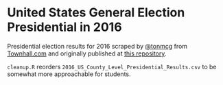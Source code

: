 # United States General Election Presidential in 2016

Presidential election results for 2016 scraped by [@tonmcg](https://github.com/tonmcg) from [Townhall.com](http://townhall.com/election/2016/president/) and originally published at [this repository](https://github.com/tonmcg/US_County_Level_Election_Results_08-16).

`cleanup.R` reorders `2016_US_County_Level_Presidential_Results.csv` to be somewhat more approachable for students.
